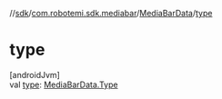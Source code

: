 //[sdk](../../../index.md)/[com.robotemi.sdk.mediabar](../index.md)/[MediaBarData](index.md)/[type](type.md)

# type

[androidJvm]\
val [type](type.md): [MediaBarData.Type](-type/index.md)
